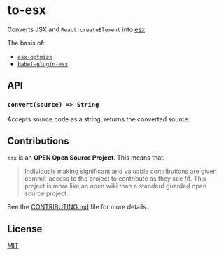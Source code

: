 # to-esx

Converts JSX and `React.createElement` into [esx](https://github.com/esxjs/esx)

The basis of:

* [`esx-optmize`](https://github.com/esxjs/esx-optimize)
* [`babel-plugin-esx`](https://github.com/esxjs/babel-plugin-esx)

## API

### `convert(source) => String`

Accepts source code as a string, returns the converted source.

## Contributions

`esx` is an **OPEN Open Source Project**. This means that:

> Individuals making significant and valuable contributions are given commit-access to the project to contribute as they see fit. This project is more like an open wiki than a standard guarded open source project.

See the [CONTRIBUTING.md](https://github.com/esxjs/esx/blob/master/CONTRIBUTING.md) file for more details.


## License

[MIT](./LICENSE)